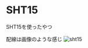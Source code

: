 # SHT15
SHT15を使ったやつ

配線は画像のような感じ
![sht15](https://user-images.githubusercontent.com/36412868/51510215-85ea2b80-1e3f-11e9-83bb-4cdf2d596758.png)
